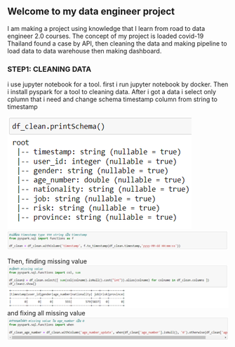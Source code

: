 ## Welcome to my data engineer project
I am making a project using knowledge that I learn from road to data engineer 2.0 courses. The concept of my project is loaded covid-19 Thailand found a case by API, then cleaning the data and making pipeline to load data to data warehouse then making dashboard.
### STEP1: CLEANING DATA
i use jupyter notebook for a tool. first i run jupyter notebook by docker. Then i install pyspark for a tool to cleaning data. After i got a data i select only cplumn that i need  and change schema timestamp column from string to timestamp

![cleaning1](image/1.png)
![cleaning2](image/2.png)

Then, finding missing value
![missingV](image/5.png)
and fixing all missing value
![missingF](image/6.png)


